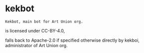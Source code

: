 # kekbot
    Kekbot, main bot for Art Union org. 
is licensed under CC-BY-4.0, 


falls back to Apache-2.0 if specified otherwise directly by kekboi, administrator of Art Union org.
